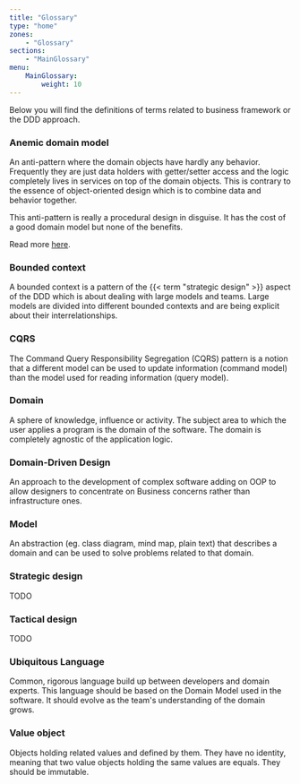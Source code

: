 ```yaml
---
title: "Glossary"
type: "home"
zones:
    - "Glossary"
sections:
    - "MainGlossary"
menu:
    MainGlossary:
        weight: 10
---
```


Below you will find the definitions of terms related to business framework or the DDD approach.

### Anemic domain model

An anti-pattern where the domain objects have hardly any behavior. Frequently they are just data holders with
getter/setter access and the logic completely lives in services on top of the domain objects. This is contrary to the 
essence of object-oriented design which is to combine data and behavior together.  

This anti-pattern is really a procedural design in disguise. It has the cost of a good domain model but none of the benefits.

Read more [here](http://martinfowler.com/bliki/AnemicDomainModel.html).

### Bounded context

A bounded context is a pattern of the {{< term "strategic design" >}} aspect of the DDD which is about dealing with large
models and teams. Large models are divided into different bounded contexts and are being explicit about their 
interrelationships.

### CQRS

The Command Query Responsibility Segregation (CQRS) pattern is a notion that a different model can be used to update
information (command model) than the model used for reading information (query model). 

### Domain 

A sphere of knowledge, influence or activity. The subject area to which the user applies a program is the 
domain of the software. The domain is completely agnostic of the application logic.

### Domain-Driven Design

An approach to the development of complex software adding on OOP to allow designers to concentrate on Business concerns rather than infrastructure ones.

### Model

An abstraction (eg. class diagram, mind map, plain text) that describes a domain and can be used to solve 
problems related to that domain.

### Strategic design

TODO

### Tactical design

TODO

### Ubiquitous Language

Common, rigorous language build up between developers and domain experts. This language should be based on the Domain 
Model used in the software. It should evolve as the team's understanding of the domain grows.

### Value object

Objects holding related values and defined by them. They have no identity, meaning that two value objects holding the same 
values are equals. They should be immutable.
